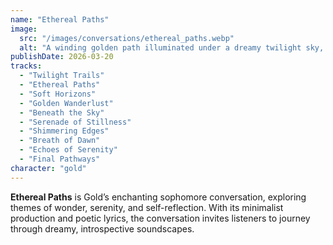 ```yaml
---
name: "Ethereal Paths"
image:
  src: "/images/conversations/ethereal_paths.webp"
  alt: "A winding golden path illuminated under a dreamy twilight sky, surrounded by minimalist landscapes with soft hues of blue and gold, evoking wonder and introspection."
publishDate: 2026-03-20
tracks:
  - "Twilight Trails"
  - "Ethereal Paths"
  - "Soft Horizons"
  - "Golden Wanderlust"
  - "Beneath the Sky"
  - "Serenade of Stillness"
  - "Shimmering Edges"
  - "Breath of Dawn"
  - "Echoes of Serenity"
  - "Final Pathways"
character: "gold"
---
```


**Ethereal Paths** is Gold’s enchanting sophomore conversation, exploring themes of wonder, serenity, and self-reflection. With its minimalist production and poetic lyrics, the conversation invites listeners to journey through dreamy, introspective soundscapes.
